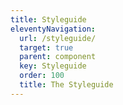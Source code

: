 ```yaml
---
title: Styleguide
eleventyNavigation:
  url: /styleguide/
  target: true
  parent: component
  key: Styleguide
  order: 100
  title: The Styleguide
---
```

